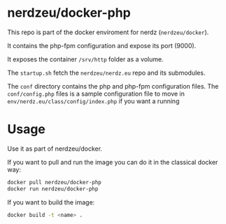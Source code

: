 # nerdzeu/docker-php

This repo is part of the docker enviroment for nerdz (`nerdzeu/docker`).

It contains the php-fpm configuration and expose its port (9000).

It exposes the container `/srv/http` folder as a volume.

The `startup.sh` fetch the `nerdzeu/nerdz.eu` repo and its submodules.

The `conf` directory contains the php and php-fpm configuration files. The `conf/config.php` files is a sample configuration file to move in `env/nerdz.eu/class/config/index.php` if you want a running 

# Usage

Use it as part of nerdzeu/docker.

If you want to pull and run the image you can do it in the classical docker way:

```sh
docker pull nerdzeu/docker-php
docker run nerdzeu/docker-php
```

If you want to build the image:

```sh
docker build -t <name> .
```
